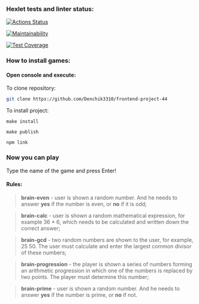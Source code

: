 ### Hexlet tests and linter status:
[![Actions Status](https://github.com/Danilka3310/frontend-project-44/actions/workflows/hexlet-check.yml/badge.svg)](https://github.com/Danilka3310/frontend-project-44/actions)

[![Maintainability](https://api.codeclimate.com/v1/badges/d6d5342d4ec401b0f6b1/maintainability)](https://codeclimate.com/github/Danilka3310/frontend-project-44/maintainability)

[![Test Coverage](https://api.codeclimate.com/v1/badges/d6d5342d4ec401b0f6b1/test_coverage)](https://codeclimate.com/github/Danilka3310/frontend-project-44/test_coverage)


### How to install games: 
#### Open console and execute:
  To clone repository:
  ```sh
git clone https://github.com/Denchik3310/frontend-project-44
```
  To install project:
  ```
make install
```
  ```
make publish
```
  ```
npm link
```

### Now you can play

Type the name of the game and press Enter!

#### Rules:

> **brain-even** - user is shown a random number. And he needs to answer **yes** if the number is even, or **no** if it is odd;

> **brain-calс** - user is shown a random mathematical expression, for example 36 * 6, which needs to be calculated and written down the correct answer;

> **brain-gcd** - two random numbers are shown to the user, for example, 25 50. The user must calculate and enter the largest common divisor of these numbers;

> **brain-progression** - the player is shown a series of numbers forming an arithmetic progression in which one of the numbers is replaced by two points. The player must determine this number;

> **brain-prime** - user is shown a random number. And he needs to answer **yes** if the number is prime, or **no** if not.